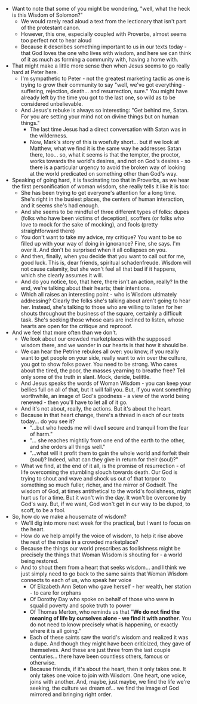 - Want to note that some of you might be wondering, "well, what the heck is this Wisdom of Solomon?"
	- We would rarely read aloud a text from the lectionary that isn't part of the protestant canon.
	- However, this one, especially coupled with Proverbs, almost seems too perfect not to hear aloud
	- Because it describes something important to us in our texts today - that God loves the one who lives with wisdom, and here we can think of it as much as forming a community with, having a home with.
- That might make a little more sense then when Jesus seems to go really hard at Peter here.
	- I'm sympathetic to Peter - not the greatest marketing tactic as one is trying to grow their community to say "well, we've got everything - suffering, rejection, death... and resurrection, sure."  You might have already left by the time you got to the last one, so wild as to be considered unbelievable. 
	- And Jesus's rebuke is always so interesting: "Get behind me, Satan.  For you are setting your mind not on divine things but on human things."
		- The last time Jesus had a direct conversation with Satan was in the wilderness.
		- Now, Mark's story of this is woefully short... but if we look at Matthew, what we find it is the same way he addresses Satan there, too... so, what it seems is that the tempter, the proctor, works towards the world's desires, and not on God's desires - so there is a particular urgency to avoid the broken way of looking at the world predicated on something other than God's way.
- Speaking of going hard, it is fascinating too that in Proverbs, as we hear the first personification of woman wisdom, she really tells it like it is too:
	- She has been trying to get everyone's attention for a long time.  She's right in the busiest places, the centers of human interaction, and it seems she's had enough.
	- And she seems to be mindful of three different types of folks: dupes (folks who have been victims of deception), scoffers (or folks who love to mock for the sake of mocking), and fools (pretty straightforward there)
	- You don't want to take my advice, my critique?  You want to be so filled up with your way of doing in ignorance?  Fine, she says.  I'm over it.  And don't be surprised when it all collapses on you.
	- And then, finally, when you decide that you want to call out for me, good luck.  This is, dear friends, spiritual schadenfreude.  Wisdom will not cause calamity, but she won't feel all that bad if it happens, which she clearly assumes it will.
	- And do you notice, too, that here, there isn't an action, really?  In the end, we're talking about their hearts; their intentions.
	- Which all raises an interesting point - who is Wisdom ultimately addressing?  Clearly the folks she's talking about aren't going to hear her.  Instead, she's talking to those who are willing to listen for her shouts throughout the business of the square, certainly a difficult task.  She's seeking those whose ears are inclined to listen, whose hearts are open for the critique and reprooof.
- And we feel that more often than we don't.
	- We look about our crowded marketplaces with the supposed wisdom there, and we wonder in our hearts is that how it should be.
	- We can hear the Petrine rebukes all over: you know, if you really want to get people on your side, really want to win over the culture, you got to show folks power.  You need to be strong.  Who cares about the tired, the poor, the masses yearning to breathe free?  Tell only some of the truth in slant.  Mock, deride, belittle.
	- And Jesus speaks the words of Woman Wisdom - you can keep your bellies full on all of that, but it will fail you.  But, if you want something worthwhile, an image of God's goodness - a view of the world being renewed - then you'll have to let all of it go. 
	- And it's not about, really, the actions.  But it's about the heart.
	- Because in that heart change, there's a thread in each of our texts today... do you see it?
		- "...but who heeds me will dwell secure and tranquil from the fear of harm."
		- "... she reaches mightily from one end of the earth to the other, and she orders all things well."
		- "...what will it profit them to gain the whole world and forfeit their (soul)?  Indeed, what can they give in return for their (soul)?"
	- What we find, at the end of it all, is the promise of resurrection - of life overcoming the stumbling slouch towards death.  Our God is trying to shout and wave and shock us out of that torpor to something so much fuller, richer, and the mirror of Godself.  The wisdom of God, at times antithetical to the world's foolishness, might hurt us for a time.  But it won't win the day.  It won't be overcome by God's way.  But, if we want, God won't get in our way to be duped, to scoff, to be a fool.
- So, how do we make a housemate of wisdom? 
	- We'll dig into more next week for the practical, but I want to focus on the heart.
	- How do we help amplify the voice of wisdom, to help it rise above the rest of the noise in a crowded marketplace?
	- Because the things our world prescribes as foolishness might be precisely the things that Woman Wisdom is shouting for - a world being restored.
	- And to shout them from a heart that seeks wisdom... and I think we just simply need to go back to the same saints that Woman Wisdom connects to each of us, who speak her voice
		- Of Elizabeth Ann Seton who gave herself - her wealth, her station - to care for orphans
		- Of Dorothy Day who spoke on behalf of those who were in squalid poverty and spoke truth to power
		- Of Thomas Merton, who reminds us that "**We do not find the meaning of life by ourselves alone - we find it with another**. You do not need to know precisely what is happening, or exactly where it is all going."
		- Each of these saints saw the world's wisdom and realized it was a dupe.  And though they might have been criticized, they gave of themselves.  And these are just three from the last couple centuries... there have been countless others, famous or otherwise.
		- Because friends, if it's about the heart, then it only takes one.  It only takes one voice to join with Wisdom.  One heart, one voice, joins with another.  And, maybe, just maybe, we find the life we're seeking, the culture we dream of... we find the image of God mirrored and bringing right order.